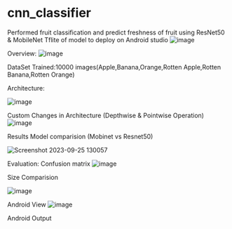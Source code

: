 # cnn_classifier

Performed fruit classification and predict freshness of fruit using ResNet50 & MobileNet
Tflite of model to deploy on Android studio
![image](https://github.com/shivamrpsingh/cnn_classifier/assets/56008163/e49179fb-87e1-4cde-a98d-ee44d2ecf8ad)

Overview:
![image](https://github.com/shivamrpsingh/cnn_classifier/assets/56008163/2b7ff6f6-49ab-44c0-be36-40b7088e9f00)

DataSet
Trained:10000 images(Apple,Banana,Orange,Rotten Apple,Rotten Banana,Rotten Orange)


Architecture:

![image](https://github.com/shivamrpsingh/cnn_classifier/assets/56008163/d48e865e-baa0-4fcc-bf67-6d21e497561b)

Custom Changes in Architecture (Depthwise & Pointwise Operation)
![image](https://github.com/shivamrpsingh/cnn_classifier/assets/56008163/abc09ab9-2907-4a71-bdcf-fcfb117b859e)


Results Model comparision (Mobinet vs Resnet50)

![Screenshot 2023-09-25 130057](https://github.com/shivamrpsingh/cnn_classifier/assets/56008163/1947b191-2b03-4827-be9d-c70bac63c88b)

Evaluation:
Confusion matrix
![image](https://github.com/shivamrpsingh/cnn_classifier/assets/56008163/fa56b8bc-bc50-4c98-949f-8bb57306578e)


Size Comparision

![image](https://github.com/shivamrpsingh/cnn_classifier/assets/56008163/c165cb40-031d-4b2b-a2bd-357c2f3a3134)



Android View
![image](https://github.com/shivamrpsingh/cnn_classifier/assets/56008163/496faffa-9d81-4c21-94c2-90b11e58ea21)


Android Output











